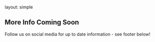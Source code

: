 layout: simple

## More Info Coming Soon

[//]: # 'In this second edition, we had a record number of submissions: 113. 🎉'
[//]: #
[//]: # 'Please check the current Schedule.'
[//]: #
[//]: # 'The conference talks & workshops will take place from 9:00 AM to 6:30 PM, September 7, 8, and 9.'

Follow us on social media for up to date information - see footer below!

<br>
<br>
<br>
<br>
